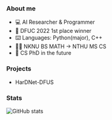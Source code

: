### About me

- 💻 AI Researcher & Programmer
- 🥇 DFUC 2022 1st place winner
- ⌨️ Languages: Python(major), C++
- 👨‍🎓 NKNU BS MATH -> NTHU MS CS
- 🏹 CS PhD in the future

### Projects

- HarDNet-DFUS 

### Stats

![GitHub stats](https://github-readme-stats.vercel.app/api?username=kytimmylai&count_private=true)
